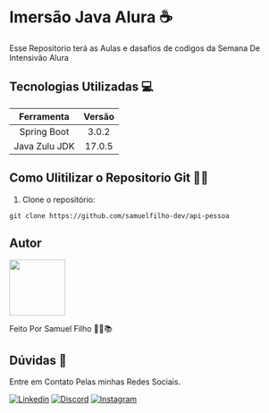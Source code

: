 # Imersão Java Alura ☕

Esse Repositorio terá as Aulas e dasafios de 
codigos da Semana De Intensivão Alura

## Tecnologias Utilizadas 💻

|  Ferramenta   |  Versão  |
|:-------------:|:--------:|
|  Spring Boot  |  3.0.2   |
| Java Zulu JDK |  17.0.5  |

## Como Ulitilizar o Repositorio Git 👨‍💻

1. Clone o repositório:

~~~git
git clone https://github.com/samuelfilho-dev/api-pessoa
~~~

## Autor

<a href="https://www.linkedin.com/in/samuel-filho-981b2b196/">
 <img src="https://avatars.githubusercontent.com/u/81279868?v=4" width="100px;" alt=""/>
 <br /></a></a>

Feito Por Samuel Filho 👨‍💻📚

## Dúvidas 💬

Entre em Contato Pelas minhas Redes Sociais.

[![Linkedin](https://img.shields.io/badge/LinkedIn-%230077B5.svg?logo=linkedin&logoColor=white)](https://www.linkedin.com/in/samuel-filho-981b2b196/)
[![Discord](https://img.shields.io/badge/Discord-%235865F2.svg?&logo=discord&logoColor=white)](https://discord.gg/EHN5jsNUSk)
[![Instagram](https://img.shields.io/badge/Instagram-%23E4405F.svg?&logo=Instagram&logoColor=white)](https://www.instagram.com/_samuel.filho_/)